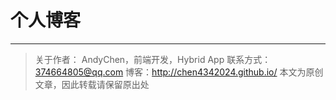 # 个人博客

---
> 关于作者：
> AndyChen，前端开发，Hybrid App
> 联系方式：374664805@qq.com
> 博客：http://chen4342024.github.io/
> 本文为原创文章，因此转载请保留原出处
